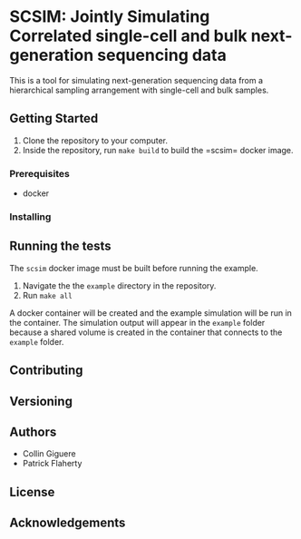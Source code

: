 # SCSIM: Jointly Simulating Correlated single-cell and bulk next-generation sequencing data

This is a tool for simulating  next-generation sequencing data from a hierarchical sampling arrangement with single-cell and bulk samples.

## Getting Started

1. Clone the repository to your computer.
2. Inside the repository, run `make build` to build the =scsim= docker image.

### Prerequisites

- docker

### Installing 

## Running the tests

The `scsim` docker image must be built before running the example. 

1. Navigate the the `example` directory in the repository.
2. Run `make all`

A docker container will be created and the example simulation will be run in the container.
The simulation output will appear in the `example` folder because a shared volume is created in the container that connects to the `example` folder.

## Contributing

## Versioning

## Authors

* Collin Giguere
* Patrick Flaherty

## License

## Acknowledgements
